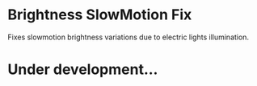 # Brightness SlowMotion Fix
Fixes slowmotion brightness variations due to electric lights illumination.

# Under development...

